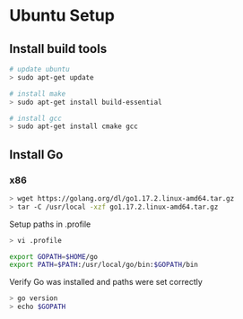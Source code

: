 # Ubuntu Setup

## Install build tools

```bash
# update ubuntu
> sudo apt-get update

# install make
> sudo apt-get install build-essential

# install gcc
> sudo apt-get install cmake gcc
```

## Install Go

### x86

```bash
> wget https://golang.org/dl/go1.17.2.linux-amd64.tar.gz
> tar -C /usr/local -xzf go1.17.2.linux-amd64.tar.gz
```

Setup paths in .profile

```bash
> vi .profile
```

```bash
export GOPATH=$HOME/go
export PATH=$PATH:/usr/local/go/bin:$GOPATH/bin
```

Verify Go was installed and paths were set correctly

```bash
> go version
> echo $GOPATH
```
